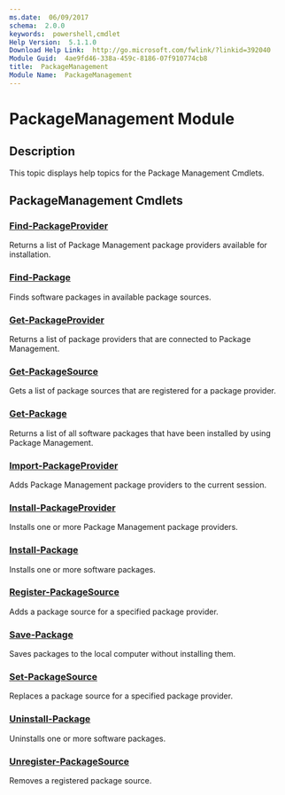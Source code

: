 ```yaml
---
ms.date:  06/09/2017
schema:  2.0.0
keywords:  powershell,cmdlet
Help Version:  5.1.1.0
Download Help Link:  http://go.microsoft.com/fwlink/?linkid=392040
Module Guid:  4ae9fd46-338a-459c-8186-07f910774cb8
title:  PackageManagement
Module Name:  PackageManagement
---
```


# PackageManagement Module
## Description
This topic displays help topics for the Package Management Cmdlets.

## PackageManagement Cmdlets
### [Find-PackageProvider](Find-PackageProvider.md)
Returns a list of Package Management package providers available for installation.


### [Find-Package](Find-Package.md)
Finds software packages in available package sources.


### [Get-PackageProvider](Get-PackageProvider.md)
Returns a list of package providers that are connected to Package Management.


### [Get-PackageSource](Get-PackageSource.md)
Gets a list of package sources that are registered for a package provider.


### [Get-Package](Get-Package.md)
Returns a list of all software packages that have been installed by using Package Management.


### [Import-PackageProvider](Import-PackageProvider.md)
Adds Package Management package providers to the current session.


### [Install-PackageProvider](Install-PackageProvider.md)
Installs one or more Package Management package providers.


### [Install-Package](Install-Package.md)
Installs one or more software packages.


### [Register-PackageSource](Register-PackageSource.md)
Adds a package source for a specified package provider.


### [Save-Package](Save-Package.md)
Saves packages to the local computer without installing them.


### [Set-PackageSource](Set-PackageSource.md)
Replaces a package source for a specified package provider.


### [Uninstall-Package](Uninstall-Package.md)
Uninstalls one or more software packages.


### [Unregister-PackageSource](Unregister-PackageSource.md)
Removes a registered package source.